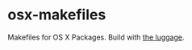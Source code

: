 # osx-makefiles
Makefiles for OS X Packages. Build with [the luggage](https://github.com/unixorn/luggage).
